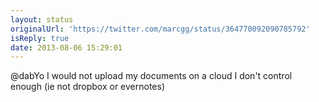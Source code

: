 ```yaml
---
layout: status
originalUrl: 'https://twitter.com/marcgg/status/364770092090785792'
isReply: true
date: 2013-08-06 15:29:01
---
```


@dabYo I would not upload my documents on a cloud I don't control enough (ie not dropbox or evernotes)
